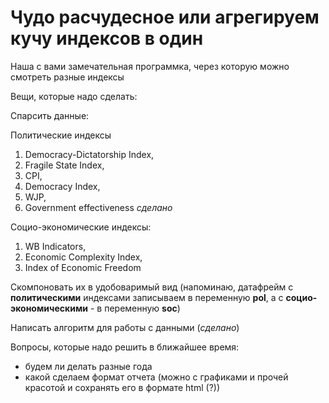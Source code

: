 # Чудо расчудесное или агрегируем кучу индексов в один

Наша с вами замечательная программка, через которую можно смотреть разные индексы

Вещи, которые надо сделать:

Cпарсить данные:

Политические индексы
  1. Democracy-Dictatorship Index, 
  2. Fragile State Index, 
  3. CPI, 
  4. Democracy Index, 
  5. WJP, 
  6. Government effectiveness *сделано*

Социо-экономические индексы:
  1. WB Indicators,
  2. Economic Complexity Index, 
  3. Index of Economic Freedom

Скомпоновать их в удобоваримый вид (напоминаю, датафрейм с **политическими** индексами записываем в переменную **pol**, а с **социо-экономическими** - в переменную **soc**)

Написать алгоритм для работы с данными (*сделано*)

Вопросы, которые надо решить в ближайшее время:
* будем ли делать разные года
* какой сделаем формат отчета (можно с графиками и прочей красотой и сохранять его в формате html (?))

